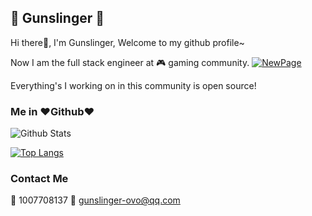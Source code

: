 ## 🔫 Gunslinger 🔫

Hi there👋, I'm Gunslinger, Welcome to my github profile~

Now I am the full stack engineer at 🎮 gaming community. [![NewPage](https://avatars1.githubusercontent.com/u/44505849?s=20&v=4)](https://github.com/NewPage-Community)

Everything's I working on in this community is open source!

### Me in ❤️Github❤️

![Github Stats](https://github-readme-stats.vercel.app/api?username=gunslinger23&count_private=true&show_icons=true)

[![Top Langs](https://github-readme-stats.vercel.app/api/top-langs/?username=gunslinger23&layout=compact)](https://github.com/anuraghazra/github-readme-stats)

### Contact Me

🐧 1007708137  📮 gunslinger-ovo@qq.com
